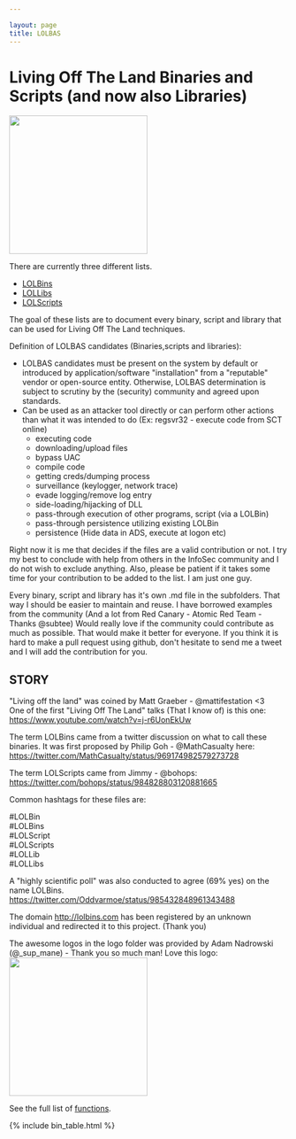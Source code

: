 ```yaml
---

layout: page
title: LOLBAS
---
```


# Living Off The Land Binaries and Scripts (and now also Libraries)

<img src="https://github.com/LOLBAS-Project/LOLBAS/raw/master/Logo/LOLBAS.png" height="250">


There are currently three different lists.

* [LOLBins](LOLBins.md)    
* [LOLLibs](LOLLibs.md)    
* [LOLScripts](LOLScripts.md)    


The goal of these lists are to document every binary, script and library that can be used for Living Off The Land techniques. 

Definition of LOLBAS candidates (Binaries,scripts and libraries):
* LOLBAS candidates must be present on the system by default or introduced by application/software "installation" from a "reputable" vendor or open-source entity. Otherwise, LOLBAS determination is subject to scrutiny by the (security) community and agreed upon standards.
* Can be used as an attacker tool directly or can perform other actions than what it was intended to do (Ex: regsvr32 - execute code from SCT online)
  * executing code
  * downloading/upload files
  * bypass UAC
  * compile code
  * getting creds/dumping process
  * surveillance (keylogger, network trace)
  * evade logging/remove log entry
  * side-loading/hijacking of DLL
  * pass-through execution of other programs, script (via a LOLBin)
  * pass-through persistence utilizing existing LOLBin
  * persistence (Hide data in ADS, execute at logon etc)

Right now it is me that decides if the files are a valid contribution or not. 
I try my best to conclude with help from others in the InfoSec community and I do not wish to exclude anything. 
Also, please be patient if it takes some time for your contribution to be added to the list. I am just one guy.   

Every binary, script and library has it's own .md file in the subfolders. That way I should be easier to maintain and reuse. 
I have borrowed examples from the community (And a lot from Red Canary - Atomic Red Team - Thanks @subtee)
Would really love if the community could contribute as much as possible. That would make it better for everyone.
If you think it is hard to make a pull request using github, don't hesitate to send me a tweet and I will add the contribution for you.


## STORY
"Living off the land" was coined by Matt Graeber - @mattifestation <3    
One of the first "Living Off The Land" talks (That I know of) is this one:
https://www.youtube.com/watch?v=j-r6UonEkUw   

The term LOLBins came from a twitter discussion on what to call these binaries. It was first proposed by Philip Goh - @MathCasualty here:
https://twitter.com/MathCasualty/status/969174982579273728

The term LOLScripts came from Jimmy - @bohops: 
https://twitter.com/bohops/status/984828803120881665

Common hashtags for these files are:

#LOLBin   
#LOLBins   
#LOLScript   
#LOLScripts   
#LOLLib   
#LOLLibs   

A "highly scientific poll" was also conducted to agree (69% yes) on the name LOLBins.
https://twitter.com/Oddvarmoe/status/985432848961343488 

The domain http://lolbins.com has been registered by an unknown individual and redirected it to this project. (Thank you)

The awesome logos in the logo folder was provided by Adam Nadrowski (@_sup_mane) - Thank you so much man!
Love this logo:   
<img src="https://github.com/LOLBAS-Project/LOLBAS/raw/master/Logo/LOL1.png" height="250">

See the full list of [functions](/functions/).

[functions]: /functions/
{% include bin_table.html %}